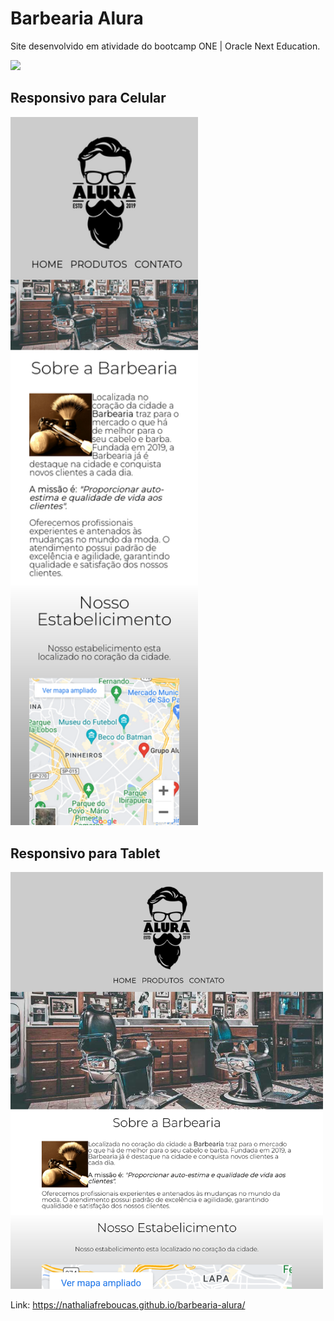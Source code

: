 # Barbearia Alura
<p>Site desenvolvido em atividade do bootcamp ONE | Oracle Next Education.</p>
<div>
  <img src="./images/barbearia .gif" style="width: 500px">
</div>

<h2>Responsivo para Celular</h2>
<div>
  <img src="./images/responsive-mobile.png" style="width:300px">
</div>

<h2>Responsivo para Tablet</h2>
<div>
    <img src="./images/responsive-tablet.png" style="width:500px">
</div>

Link: https://nathaliafreboucas.github.io/barbearia-alura/
